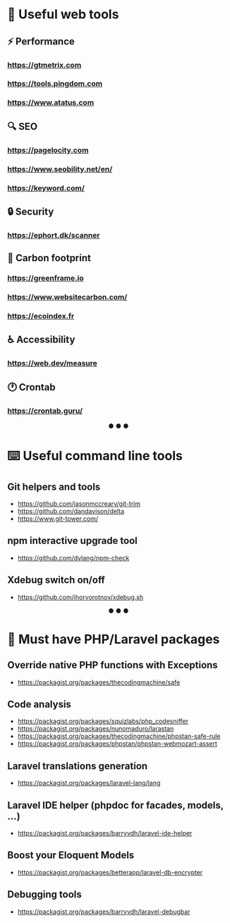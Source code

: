 # 🧰 Useful web tools

## ⚡ Performance
### https://gtmetrix.com
### https://tools.pingdom.com
### https://www.atatus.com

## 🔍 SEO
### https://pagelocity.com
### https://www.seobility.net/en/
### https://keyword.com/

## 🔒 Security
### https://ephort.dk/scanner

## 🌱 Carbon footprint
### https://greenframe.io
### https://www.websitecarbon.com/
### https://ecoindex.fr

## ♿ Accessibility
### https://web.dev/measure

## 🕐 Crontab
### https://crontab.guru/

<div align="center">● ● ●</div>

# ⌨️ Useful command line tools

## Git helpers and tools
* https://github.com/jasonmccreary/git-trim
* https://github.com/dandavison/delta
* https://www.git-tower.com/

## npm interactive upgrade tool
* https://github.com/dylang/npm-check

## Xdebug switch on/off
* https://github.com/ihorvorotnov/xdebug.sh

<div align="center">● ● ●</div>

# 🎻 Must have PHP/Laravel packages

## Override native PHP functions with Exceptions
* https://packagist.org/packages/thecodingmachine/safe

## Code analysis
* https://packagist.org/packages/squizlabs/php_codesniffer
* https://packagist.org/packages/nunomaduro/larastan
* https://packagist.org/packages/thecodingmachine/phpstan-safe-rule
* https://packagist.org/packages/phpstan/phpstan-webmozart-assert

## Laravel translations generation
* https://packagist.org/packages/laravel-lang/lang

## Laravel IDE helper (phpdoc for facades, models, ...)
* https://packagist.org/packages/barryvdh/laravel-ide-helper

## Boost your Eloquent Models
* https://packagist.org/packages/betterapp/laravel-db-encrypter

## Debugging tools
* https://packagist.org/packages/barryvdh/laravel-debugbar
